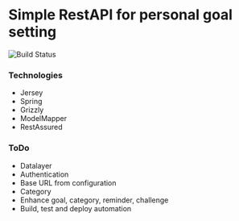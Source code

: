 # Simple RestAPI for personal goal setting

![Build Status](https://travis-ci.org/kobbikobb/mygoals.svg?branch=master)

### Technologies
* Jersey
* Spring
* Grizzly
* ModelMapper
* RestAssured

### ToDo
* Datalayer
* Authentication
* Base URL from configuration
* Category
* Enhance goal, category, reminder, challenge
* Build, test and deploy automation


